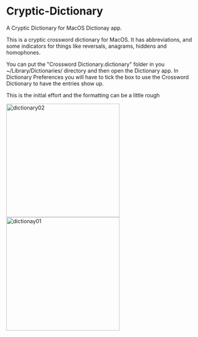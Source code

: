 # Cryptic-Dictionary
A Cryptic Dictionary for MacOS Dictionay app. 

This is a cryptic crossword dictionary for MacOS. It has abbreviations, and some indicators for things like reversals, anagrams, hiddens and homophones. 

You can put the "Crossword Dictionary.dictionary" folder in you ~/Library/Dictionaries/ directory and then open the Dictionary app. 
In Dictionary Preferences you will have to tick the box to use the Crossword Dictionary to have the entries show up. 

This is the initial effort and the formatting can be a little rough

<img width="300" alt="dictionary02" src="https://user-images.githubusercontent.com/5832940/206788500-336bae95-b968-4ee4-a42e-913aec6dcd19.png">

<img width="300" alt="dictionay01" src="https://user-images.githubusercontent.com/5832940/206788583-9baa5cb0-54a5-4bfb-be57-3833591af052.png">
